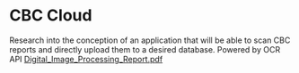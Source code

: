 # CBC Cloud
 Research into the conception of an application that will be able to scan CBC reports and directly upload them to a desired database. Powered by OCR API
[Digital_Image_Processing_Report.pdf](https://github.com/AzwadK/CBC-Cloud/files/11249034/Digital_Image_Processing_Report.pdf)

